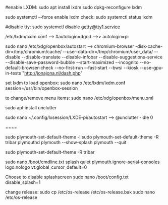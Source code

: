 #enable LXDM:
sudo apt install lxdm
sudo dpkg-reconfigure lxdm

sudo systemctl --force enable lxdm
check:
sudo systemctl status lxdm

#disable tty:
sudo systemctl disable getty@tty1.service

/etc/lxdm/lxdm.conf
-->
#autologin=dgod -->> autologin=pi

sudo nano /etc/xdg/openbox/autostart
-->
chromium-browser -disk-cache-dir=/tmp/chromium/cache/ --user-data-dir=/tmp/chromium/user_data/  --disable --disable-translate --disable-infobar --disable-suggestions-service --disable-save-password-bubble --start-maximized --incognito --no-default-browser-check --no-first-run --fast-start --bwsi --kiosk --use-gpu-in-tests "http://jonajona.nl/dash.php"

set lxdm to load openbox:
sudo nano /etc/lxdm/lxdm.conf
session=/usr/bin/openbox-session

to change/remove menu items:
sudo nano /etc/xdg/openbox/menu.xml

sudo apt install unclutter

sudo nano ~/.config/lxsession/LXDE-pi/autostart
-->
@unclutter -idle 0

====

sudo plymouth-set-default-theme -l
sudo plymouth-set-default-theme -R tribar
plymouthd
plymouth --show-splash
plymouth --quit

sudo plymouth-set-default-theme -R tribar

sudo nano /boot/cmdline.txt
splash quiet plymouth.ignore-serial-consoles logo.nologo vt.global_cursor_default=0

Choose to disable splashscreen
sudo nano /boot/config.txt
disable_splash=1

change release:
sudo cp /etc/os-release /etc/os-release.bak
sudo nano /etc/os-release
